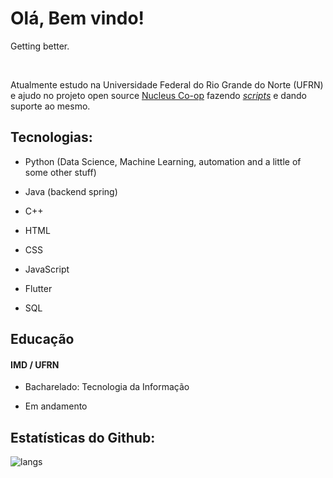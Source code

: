 <div>
<h1>
  Olá, Bem vindo!
</h1>
<p>
  Getting better.
</p>

<br/>

<p>
  Atualmente estudo na Universidade Federal do Rio Grande do Norte (UFRN) e ajudo no projeto open source <a href="https://nucleus-coop.github.io/">Nucleus Co-op</a> fazendo <a href="https://github.com/birdenly/NC-handlers"><i>scripts</i></a> e dando suporte ao mesmo.
</p>
  <div>
    <h2>
      Tecnologias:
    </h2>
    <ul>
      <li>
        <p>Python (Data Science, Machine Learning, automation and a little of some other stuff)</p>
      </li>
      <li>
        <p>Java (backend spring)</p>
      </li>
      <li>
        <p>C++</p>
      </li>
      <li>
        <p>HTML</p>
      </li>
      <li>
        <p>CSS</p>
      </li>
      <li>
        <p>JavaScript</p>
      </li>
      <li>
        <p>Flutter</p>
      </li>
      <li>
        <p>SQL</p>
      </li>
    </ul>
  </div>
</div>

<div>
<h2>Educação</h2>
</div>
<div>
<div>
  <h4>IMD / UFRN</h4>
  <ul>
    <li>
      <p>
      Bacharelado: Tecnologia da Informação
      </p>
    </li>
    <li>
      <p>
      Em andamento
      </p>
    </li>
  </ul>
</div>


<div>
  <h2>
    Estatísticas do Github:
  </h2>
  
 <!-- <div>
    <img id="stats" alt="stats" src="https://github-readme-stats.vercel.app/api?username=birdenly&show_icons=true&layout=compact&theme=dark&locale=pt-br"/>
  </div> -->
  

  <div>
    <img id="langs" alt="langs" src="https://github-readme-stats.vercel.app/api/top-langs/?username=birdenly&layout=compact&theme=dark&locale=pt-br"/>
  </div>
</div>
